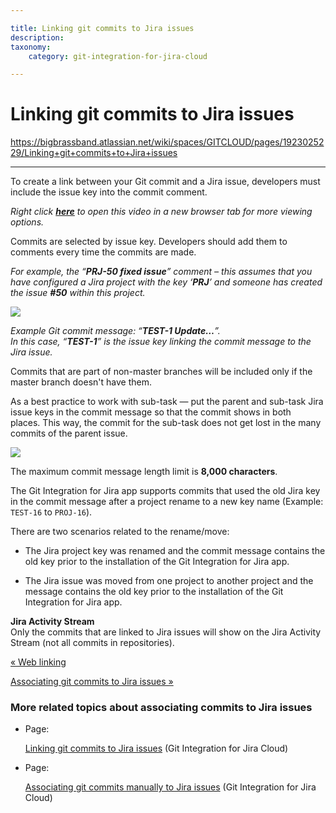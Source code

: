 ```yaml
---

title: Linking git commits to Jira issues
description:
taxonomy:
    category: git-integration-for-jira-cloud

---
```


# Linking git commits to Jira issues

<https://bigbrassband.atlassian.net/wiki/spaces/GITCLOUD/pages/1923025229/Linking+git+commits+to+Jira+issues>

* * *

To create a link between your Git commit and a Jira issue, developers must include the issue key into the commit comment.

_Right click_ [_**here**_](https://bigbrassband.wistia.com/medias/qmumdo048n) _to open this video in a new browser tab for more viewing options._

  
Commits are selected by issue key. Developers should add them to comments every time the commits are made.

_For example, the “**PRJ-50 fixed issue**” comment – this assumes that you have configured a Jira project with the key ‘**PRJ**’ and someone has created the issue **#50** within this project._

![](https://bigbrassband.atlassian.net/wiki/download/thumbnails/1923025229/gitcloud-git-commits-commits-info.png?version=2&modificationDate=1634642210752&cacheVersion=1&api=v2&width=680&height=309)

_Example Git commit message: “**TEST-1 Update…**”._  
_In this case, “**TEST-1**” is the issue key linking the commit message to the Jira issue._  

Commits that are part of non-master branches will be included only if the master branch doesn't have them.

  
As a best practice to work with sub-task — put the parent and sub-task Jira issue keys in the commit message so that the commit shows in both places. This way, the commit for the sub-task does not get lost in the many commits of the parent issue.

![](https://bigbrassband.atlassian.net/wiki/download/thumbnails/1923025229/gitcloud-git-commit-commit-sel-subtask.png?version=1&modificationDate=1634643954720&cacheVersion=1&api=v2&width=680&height=164)

The maximum commit message length limit is **8,000 characters**.

  
The Git Integration for Jira app supports commits that used the old Jira key in the commit message after a project rename to a new key name (Example: `TEST-16` to `PROJ-16`).

There are two scenarios related to the rename/move:

*   The Jira project key was renamed and the commit message contains the old key prior to the installation of the Git Integration for Jira app.
    
*   The Jira issue was moved from one project to another project and the message contains the old key prior to the installation of the Git Integration for Jira app.
    

**Jira Activity Stream**  
Only the commits that are linked to Jira issues will show on the Jira Activity Stream (not all commits in repositories).

[« Web linking](/wiki/spaces/GITCLOUD/pages/1923025184/Web+linking)

[Associating git commits to Jira issues »](/wiki/spaces/GITCLOUD/pages/1923025256/Associating+git+commits+manually+to+Jira+issues)

### More related topics about associating commits to Jira issues

*   Page:
    
    [Linking git commits to Jira issues](/wiki/spaces/GITCLOUD/pages/1923025229/Linking+git+commits+to+Jira+issues) (Git Integration for Jira Cloud)
    
*   Page:
    
    [Associating git commits manually to Jira issues](/wiki/spaces/GITCLOUD/pages/1923025256/Associating+git+commits+manually+to+Jira+issues) (Git Integration for Jira Cloud)